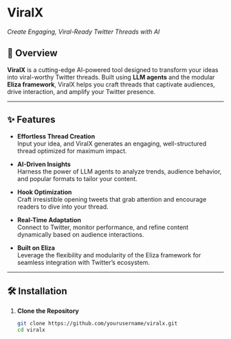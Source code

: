 # ViralX  
_Create Engaging, Viral-Ready Twitter Threads with AI_

## 🚀 Overview  
**ViralX** is a cutting-edge AI-powered tool designed to transform your ideas into viral-worthy Twitter threads. Built using **LLM agents** and the modular **Eliza framework**, ViralX helps you craft threads that captivate audiences, drive interaction, and amplify your Twitter presence.

---

## ✨ Features  
- **Effortless Thread Creation**  
  Input your idea, and ViralX generates an engaging, well-structured thread optimized for maximum impact.

- **AI-Driven Insights**  
  Harness the power of LLM agents to analyze trends, audience behavior, and popular formats to tailor your content.

- **Hook Optimization**  
  Craft irresistible opening tweets that grab attention and encourage readers to dive into your thread.

- **Real-Time Adaptation**  
  Connect to Twitter, monitor performance, and refine content dynamically based on audience interactions.

- **Built on Eliza**  
  Leverage the flexibility and modularity of the Eliza framework for seamless integration with Twitter’s ecosystem.

---

## 🛠️ Installation  
1. **Clone the Repository**  
   ```bash
   git clone https://github.com/yourusername/viralx.git
   cd viralx

